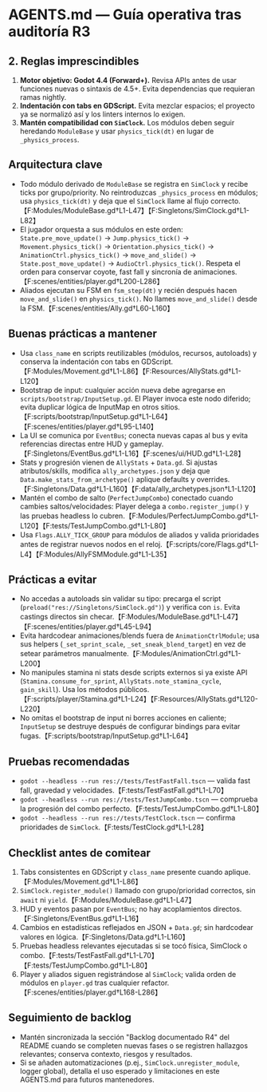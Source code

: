 # AGENTS.md — Guía operativa tras auditoría R3

## 2. Reglas imprescindibles
1. **Motor objetivo: Godot 4.4 (Forward+).** Revisa APIs antes de usar funciones nuevas o sintaxis de 4.5+. Evita dependencias que requieran ramas nightly.
2. **Indentación con tabs en GDScript.** Evita mezclar espacios; el proyecto ya se normalizó así y los linters internos lo exigen.
3. **Mantén compatibilidad con `SimClock`.** Los módulos deben seguir heredando `ModuleBase` y usar `physics_tick(dt)` en lugar de `_physics_process`.

## Arquitectura clave
- Todo módulo derivado de `ModuleBase` se registra en `SimClock` y recibe ticks por grupo/priority. No reintroduzcas `_physics_process` en módulos; usa `physics_tick(dt)` y deja que el `SimClock` llame al flujo correcto.【F:Modules/ModuleBase.gd†L1-L47】【F:Singletons/SimClock.gd†L1-L82】
- El jugador orquesta a sus módulos en este orden: `State.pre_move_update()` → `Jump.physics_tick()` → `Movement.physics_tick()` → `Orientation.physics_tick()` → `AnimationCtrl.physics_tick()` → `move_and_slide()` → `State.post_move_update()` → `AudioCtrl.physics_tick()`. Respeta el orden para conservar coyote, fast fall y sincronía de animaciones.【F:scenes/entities/player.gd†L200-L286】
- Aliados ejecutan su FSM en `fsm_step(dt)` y recién después hacen `move_and_slide()` en `physics_tick()`. No llames `move_and_slide()` desde la FSM.【F:scenes/entities/Ally.gd†L60-L160】

## Buenas prácticas a mantener
- Usa `class_name` en scripts reutilizables (módulos, recursos, autoloads) y conserva la indentación con tabs en GDScript.【F:Modules/Movement.gd†L1-L86】【F:Resources/AllyStats.gd†L1-L120】
- Bootstrap de input: cualquier acción nueva debe agregarse en `scripts/bootstrap/InputSetup.gd`. El Player invoca este nodo diferido; evita duplicar lógica de InputMap en otros sitios.【F:scripts/bootstrap/InputSetup.gd†L1-L64】【F:scenes/entities/player.gd†L95-L140】
- La UI se comunica por `EventBus`; conecta nuevas capas al bus y evita referencias directas entre HUD y gameplay.【F:Singletons/EventBus.gd†L1-L16】【F:scenes/ui/HUD.gd†L1-L28】
- Stats y progresión vienen de `AllyStats` + `Data.gd`. Si ajustas atributos/skills, modifica `ally_archetypes.json` y deja que `Data.make_stats_from_archetype()` aplique defaults y overrides.【F:Singletons/Data.gd†L1-L160】【F:data/ally_archetypes.json†L1-L120】
- Mantén el combo de salto (`PerfectJumpCombo`) conectado cuando cambies saltos/velocidades: Player delega a `combo.register_jump()` y las pruebas headless lo cubren.【F:Modules/PerfectJumpCombo.gd†L1-L120】【F:tests/TestJumpCombo.gd†L1-L80】
- Usa `Flags.ALLY_TICK_GROUP` para módulos de aliados y valida prioridades antes de registrar nuevos nodos en el reloj.【F:scripts/core/Flags.gd†L1-L4】【F:Modules/AllyFSMModule.gd†L1-L35】

## Prácticas a evitar
- No accedas a autoloads sin validar su tipo: precarga el script (`preload("res://Singletons/SimClock.gd")`) y verifica con `is`. Evita castings directos sin checar.【F:Modules/ModuleBase.gd†L1-L47】【F:scenes/entities/player.gd†L45-L94】
- Evita hardcodear animaciones/blends fuera de `AnimationCtrlModule`; usa sus helpers (`_set_sprint_scale`, `_set_sneak_blend_target`) en vez de setear parámetros manualmente.【F:Modules/AnimationCtrl.gd†L1-L200】
- No manipules stamina ni stats desde scripts externos si ya existe API (`Stamina.consume_for_sprint`, `AllyStats.note_stamina_cycle`, `gain_skill`). Usa los métodos públicos.【F:scripts/player/Stamina.gd†L1-L24】【F:Resources/AllyStats.gd†L120-L220】
- No omitas el bootstrap de input ni borres acciones en caliente; `InputSetup` se destruye después de configurar bindings para evitar fugas.【F:scripts/bootstrap/InputSetup.gd†L1-L64】

## Pruebas recomendadas
- `godot --headless --run res://tests/TestFastFall.tscn` — valida fast fall, gravedad y velocidades.【F:tests/TestFastFall.gd†L1-L70】
- `godot --headless --run res://tests/TestJumpCombo.tscn` — comprueba la progresión del combo perfecto.【F:tests/TestJumpCombo.gd†L1-L80】
- `godot --headless --run res://tests/TestClock.tscn` — confirma prioridades de `SimClock`.【F:tests/TestClock.gd†L1-L28】

## Checklist antes de comitear
1. Tabs consistentes en GDScript y `class_name` presente cuando aplique.【F:Modules/Movement.gd†L1-L86】
2. `SimClock.register_module()` llamado con grupo/prioridad correctos, sin `await` ni `yield`.【F:Modules/ModuleBase.gd†L1-L47】
3. HUD y eventos pasan por `EventBus`; no hay acoplamientos directos.【F:Singletons/EventBus.gd†L1-L16】
4. Cambios en estadísticas reflejados en JSON + `Data.gd`; sin hardcodear valores en lógica.【F:Singletons/Data.gd†L1-L160】
5. Pruebas headless relevantes ejecutadas si se tocó física, SimClock o combo.【F:tests/TestFastFall.gd†L1-L70】【F:tests/TestJumpCombo.gd†L1-L80】
6. Player y aliados siguen registrándose al `SimClock`; valida orden de módulos en `player.gd` tras cualquier refactor.【F:scenes/entities/player.gd†L168-L286】

## Seguimiento de backlog
- Mantén sincronizada la sección "Backlog documentado R4" del README cuando se completen nuevas fases o se registren hallazgos relevantes; conserva contexto, riesgos y resultados.
- Si se añaden automatizaciones (p.ej., `SimClock.unregister_module`, logger global), detalla el uso esperado y limitaciones en este AGENTS.md para futuros mantenedores.
